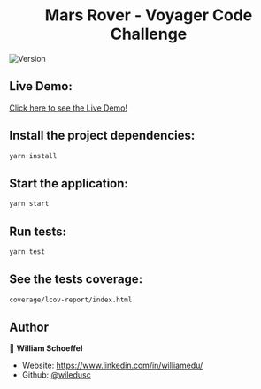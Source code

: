 <h1 align="center">Mars Rover - Voyager Code Challenge </h1>
<p>
  <img alt="Version" src="https://img.shields.io/badge/version-0.1.0-blue.svg?cacheSeconds=2592000" />
</p>

## Live Demo:
[Click here to see the Live Demo!](https://wiledusc.github.io/mars-rover/) 

## Install the project dependencies:

```sh
yarn install
```

## Start the application:

```sh
yarn start
```

## Run tests:

```sh
yarn test
```

## See the tests coverage:
```sh
coverage/lcov-report/index.html
```

## Author

👤 **William Schoeffel**

* Website: https://www.linkedin.com/in/williamedu/
* Github: [@wiledusc](https://github.com/wiledusc)

